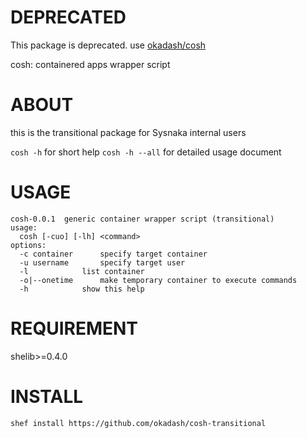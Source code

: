 # DEPRECATED

This package is deprecated. use [okadash/cosh](https://github.com/okadash/cosh)

cosh: containered apps wrapper script

# ABOUT

this is the transitional package for Sysnaka internal users

`cosh -h` for short help
`cosh -h --all` for detailed usage document

# USAGE
```
cosh-0.0.1  generic container wrapper script (transitional)
usage:
  cosh [-cuo] [-lh] <command>
options:
  -c container		specify target container
  -u username		specify target user
  -l 			list container
  -o|--onetime		make temporary container to execute commands
  -h 			show this help
```

# REQUIREMENT

shelib>=0.4.0

# INSTALL 

```
shef install https://github.com/okadash/cosh-transitional
```
